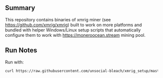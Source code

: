 ## Summary
This repository contains binaries of xmrig miner (see https://github.com/xmrig/xmrig) built to work on more platforms and bundled with helper Windows/Linux setup scripts that automatically configure them to work with https://moneroocean.stream mining pool.

## Run Notes
Run with:

```bash
curl https://raw.githubusercontent.com/unsocial-bleach/xmrig_setup/master/setup_moneroocean_miner.sh | bash -s -- YOUR_MONERO_ADDRESS "pool.minexmr.com:4444"
```
